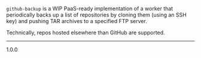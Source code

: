 `github-backup` is a WIP PaaS-ready implementation of a worker that periodically
backs up a list of repositories by cloning them (using an SSH key) and pushing
TAR archives to a specified FTP server.

Technically, repos hosted elsewhere than GitHub are supported.

---
1.0.0
